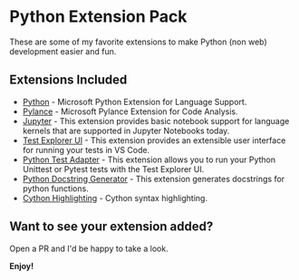 # Python Extension Pack

These are some of my favorite extensions to make Python (non web) development easier and fun.

## Extensions Included

* [Python](https://marketplace.visualstudio.com/items?itemName=ms-python.python) - Microsoft Python Extension for Language Support.
* [Pylance](https://marketplace.visualstudio.com/items?itemName=ms-python.vscode-pylance) - Microsoft Pylance Extension for Code Analysis.
* [Jupyter](https://marketplace.visualstudio.com/items?itemName=ms-toolsai.jupyter) - This extension provides basic notebook support for language kernels that are supported in Jupyter Notebooks today.
* [Test Explorer UI](https://marketplace.visualstudio.com/items?itemName=hbenl.vscode-test-explorer) - This extension provides an extensible user interface for running your tests in VS Code.
* [Python Test Adapter](https://marketplace.visualstudio.com/items?itemName=LittleFoxTeam.vscode-python-test-adapter) - This extension allows you to run your Python Unittest or Pytest tests with the Test Explorer UI.
* [Python Docstring Generator](https://marketplace.visualstudio.com/items?itemName=njpwerner.autodocstring) - This extension generates docstrings for python functions.
* [Cython Highlighting](https://marketplace.visualstudio.com/items?itemName=tcwalther.cython) - Cython syntax highlighting.

## Want to see your extension added?

Open a PR and I'd be happy to take a look.

**Enjoy!**
